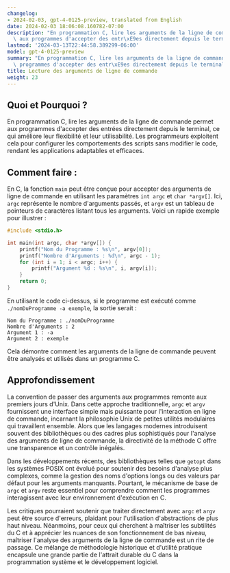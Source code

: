 ```yaml
---
changelog:
- 2024-02-03, gpt-4-0125-preview, translated from English
date: 2024-02-03 18:06:08.160782-07:00
description: "En programmation C, lire les arguments de la ligne de commande permet\
  \ aux programmes d'accepter des entr\xE9es directement depuis le terminal, ce qui\u2026"
lastmod: '2024-03-13T22:44:58.389299-06:00'
model: gpt-4-0125-preview
summary: "En programmation C, lire les arguments de la ligne de commande permet aux\
  \ programmes d'accepter des entr\xE9es directement depuis le terminal, ce qui\u2026"
title: Lecture des arguments de ligne de commande
weight: 23
---
```


## Quoi et Pourquoi ?

En programmation C, lire les arguments de la ligne de commande permet aux programmes d'accepter des entrées directement depuis le terminal, ce qui améliore leur flexibilité et leur utilisabilité. Les programmeurs exploitent cela pour configurer les comportements des scripts sans modifier le code, rendant les applications adaptables et efficaces.

## Comment faire :

En C, la fonction `main` peut être conçue pour accepter des arguments de ligne de commande en utilisant les paramètres `int argc` et `char *argv[]`. Ici, `argc` représente le nombre d'arguments passés, et `argv` est un tableau de pointeurs de caractères listant tous les arguments. Voici un rapide exemple pour illustrer :

```c
#include <stdio.h>

int main(int argc, char *argv[]) {
    printf("Nom du Programme : %s\n", argv[0]);
    printf("Nombre d'Arguments : %d\n", argc - 1);
    for (int i = 1; i < argc; i++) {
        printf("Argument %d : %s\n", i, argv[i]);
    }
    return 0;
}
```

En utilisant le code ci-dessus, si le programme est exécuté comme `./nomDuProgramme -a exemple`, la sortie serait :

```
Nom du Programme : ./nomDuProgramme
Nombre d'Arguments : 2
Argument 1 : -a
Argument 2 : exemple
```

Cela démontre comment les arguments de la ligne de commande peuvent être analysés et utilisés dans un programme C.

## Approfondissement

La convention de passer des arguments aux programmes remonte aux premiers jours d'Unix. Dans cette approche traditionnelle, `argc` et `argv` fournissent une interface simple mais puissante pour l'interaction en ligne de commande, incarnant la philosophie Unix de petites utilités modulaires qui travaillent ensemble. Alors que les langages modernes introduisent souvent des bibliothèques ou des cadres plus sophistiqués pour l'analyse des arguments de ligne de commande, la directivité de la méthode C offre une transparence et un contrôle inégalés.

Dans les développements récents, des bibliothèques telles que `getopt` dans les systèmes POSIX ont évolué pour soutenir des besoins d'analyse plus complexes, comme la gestion des noms d'options longs ou des valeurs par défaut pour les arguments manquants. Pourtant, le mécanisme de base de `argc` et `argv` reste essentiel pour comprendre comment les programmes interagissent avec leur environnement d'exécution en C.

Les critiques pourraient soutenir que traiter directement avec `argc` et `argv` peut être source d'erreurs, plaidant pour l'utilisation d'abstractions de plus haut niveau. Néanmoins, pour ceux qui cherchent à maîtriser les subtilités du C et à apprécier les nuances de son fonctionnement de bas niveau, maîtriser l'analyse des arguments de la ligne de commande est un rite de passage. Ce mélange de méthodologie historique et d'utilité pratique encapsule une grande partie de l'attrait durable du C dans la programmation système et le développement logiciel.

